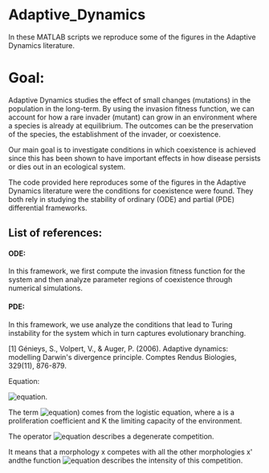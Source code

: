 # Adaptive_Dynamics
In these MATLAB scripts we reproduce some of the figures in the Adaptive Dynamics literature. 

# Goal:
Adaptive Dynamics studies the effect of small changes (mutations) in the population in the long-term. By using the invasion fitness function, we can account for how a rare invader (mutant) can grow in an environment where a species is already at equilibrium. The outcomes can be the preservation of the species, the establishment of the invader, or coexistence. 

Our main goal is to investigate conditions in which coexistence is achieved since this has been shown to have important effects in how disease persists or dies out in an ecological system. 

The code provided here reproduces some of the figures in the Adaptive Dynamics literature were the conditions for coexistence were found. They both rely in studying the stability of ordinary  (ODE) and partial (PDE) differential frameworks. 

## List of references:

#### ODE: 
In this framework, we first compute the invasion fitness function for the system and then analyze parameter regions of coexistence through numerical simulations.

#### PDE: 
In this framework, we use analyze the conditions that lead to Turing instability for the system which in turn captures evolutionary branching.

[1] Génieys, S., Volpert, V., & Auger, P. (2006). Adaptive dynamics: modelling Darwin's divergence principle. Comptes Rendus Biologies, 329(11), 876-879.

Equation:

![equation](https://latex.codecogs.com/gif.latex?\inline&space;\large&space;\frac{\partial&space;f}{\partial&space;x}&space;(t,&space;x)&space;-d\Delta&space;f(t,&space;x)&space;=&space;af(t,&space;x)K&space;-&space;C(f)(t,&space;x)). 

The term ![equation](https://latex.codecogs.com/gif.latex?\inline&space;\large&space;af(t,&space;x)K&space;-&space;C(f)(t,&space;x))) comes from the
logistic equation, where a is a proliferation coefficient and K the limiting capacity of the environment.

The operator ![equation](https://latex.codecogs.com/gif.latex?\inline&space;\large&space;C(f)(t,&space;x)&space;=&space;\int_\Omega&space;\phi(x-x')f(t,x')dx') describes a degenerate competition. 

It means that a morphology x competes with all the other morphologies x' andthe function ![equation](https://latex.codecogs.com/gif.latex?\inline&space;\large&space;\phi(x-x')) describes the intensity of this competition.



